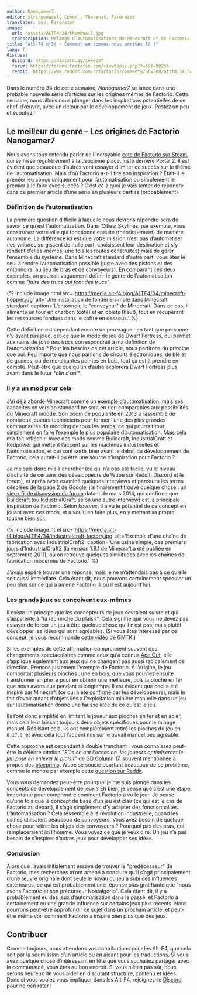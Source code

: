 ```yaml
---
author: Nanogamer7
editor: stringweasel, Conor_, Therenas, Firerazer
translator: bev, Firerazer
image:
  url: /assets/ALTF4/34/thumbnail.jpg
  transcription: Mélange d’automatisations de Minecraft et de Factorio
title: "Alt-F4 n°34 - Comment en sommes-nous arrivés là ?"
lang: fr
discuss:
  discord: https://discord.gg/ceKebbY
  forum: https://forums.factorio.com/viewtopic.php?f=5&t=98236
  reddit: https://www.reddit.com/r/factorio/comments/n6w2n8/altf4_34_how_did_we_get_here/
---
```


Dans le numéro 34 de cette semaine, *Nanogamer7* se lance dans une probable nouvelle série d’articles sur les origines mêmes de Factorio. Cette semaine, nous allons nous plonger dans les inspirations potentielles de ce chef-d’œuvre, avec un détour par le développement de jeux. Restez un peu et écoutez !

## Le meilleur du genre – Les origines de Factorio <author>Nanogamer7</author>

Nous avons tous entendu parler de l’incroyable [cote de Factorio sur Steam](https://steamdb.info/stats/gameratings/), qui se hisse régulièrement à la deuxième place, juste derrière Portal 2. Il est évident que beaucoup d’autres vont essayer d’imiter ce succès sur le thème de l’automatisation. Mais d’où Factorio a-t-il tiré son inspiration ? Était-il le premier jeu conçu uniquement pour l’automatisation ou simplement le premier à le faire avec succès ? C’est ce à quoi je vais tenter de répondre dans ce premier article d’une série en plusieurs parties (probablement).

### Définition de l’automatisation

La première question difficile à laquelle nous devrons répondre sera de savoir ce qu’est l’automatisation. Dans ’Cities: Skylines’ par exemple, vous construisez votre ville qui fonctionne ensuite (théoriquement) de manière autonome. La différence ici est que votre mission n’est pas d’automatiser (les voitures surgissent de nulle part, choisissent leur destination et s’y rendent d’elles-mêmes, une fois les routes construites) mais de gérer l’ensemble du système. Dans Minecraft standard d’autre part, vous êtes le seul à rendre l’automatisation possible (juste avec des pistons et des entonnoirs, au lieu de bras et de convoyeurs). En comparant ces deux exemples, on pourrait vaguement définir le genre de l’automatisation comme *"faire des trucs qui font des trucs"*.

{% include image.html src='https://media.alt-f4.blog/ALTF4/34/minecraft-hopper.jpg' alt='Une installation de fonderie simple dans Minecraft standard' caption='L’entonnoir, le “convoyeur” de Minecraft. Dans ce cas, il alimente un four en charbon (côté) et en objets (haut), tout en récupérant les ressources fondues dans le coffre en dessous.' %}

Cette définition est cependant encore un peu vague : en tant que personne n’y ayant pas joué, est-ce que le mode de jeu de Dwarf Fortress, qui permet aux nains de *faire des trucs* correspondrait à ma définition de l’automatisation ? Pour les besoins de cet article, nous partirons du principe que oui. Peu importe que nous parlions de circuits électroniques, de blé et de graines, ou de menaçantes pointes en bois, tout ça est à prendre en compte. Peut-être que quelqu’un d’autre explorera Dwarf Fortress plus avant dans le futur *\*clin d’œil\**.

### Il y a un mod pour cela

J’ai déjà abordé Minecraft comme un exemple d’automatisation, mais ses capacités en version standard ne sont en rien comparables aux possibilités du Minecraft moddé. Son boom de popularité en 2013 a rassemblé de nombreux joueurs techniciens pour former l’une des plus grandes communautés de modding de tous les temps, ce qui pourrait tout simplement en faire l’exemple le plus populaire d’automatisation. Mais cela m’a fait réfléchir. Avec des mods comme Buildcraft, IndustrialCraft et Redpower qui mettent l’accent sur les machines industrielles et l’automatisation, et qui sont sortis bien avant le début du développement de Factorio, cela aurait-il pu être une source d’inspiration pour Factorio ?

Je me suis donc mis à chercher (ce qui n’a pas été facile, vu le niveau d’activité de certains des développeurs de Wube sur Reddit, Discord et le forum), et après avoir examiné quelques interviews et parcouru les terres désolées de la page 2 de Google, j’ai finalement trouvé quelque chose : un [vieux fil de discussion du forum](https://forums.factorio.com/viewtopic.php?f=5&t=3026) datant de mars 2014, qui confirme que [Buildcraft](https://sourceforge.net/projects/buildcraft/) (ou [IndustrialCraft](https://www.industrial-craft.net/), selon une [autre interview](https://youtu.be/zdttvM3dwPk?t=77)) est la principale inspiration de Factorio. Selon *kovarex*, il a vu le potentiel de ce concept en jouant avec ces mods, et a voulu en faire plus, en y mettant sa propre touche bien sûr.

{% include image.html src='https://media.alt-f4.blog/ALTF4/34/industrialcraft-factory.jpg' alt='Exemple d’une chaîne de fabrication avec IndustrialCraft2' caption='Une usine simple, des premiers jours d’IndustrialCraft2 (la version 1.8.1 de Minecraft a été publiée en septembre 2011), où on retrouve quelques similitudes avec les chaînes de fabrication modernes de Factorio.' %}

J’avais espéré trouver une réponse, mais je ne m’attendais pas à ce qu’elle soit aussi immédiate. Cela étant dit, nous pouvons certainement spéculer un peu plus sur ce qui a amené Factorio là où il est aujourd’hui.

### Les grands jeux se conçoivent eux-mêmes

Il existe un principe que les concepteurs de jeux devraient suivre et qui s’apparente à "la recherche du plaisir". Cela signifie que vous ne devez pas essayer de forcer un jeu à être quelque chose qu’il n’est pas, mais plutôt développer les idées qui sont agréables. (Si vous êtes intéressé par ce concept, je vous recommande [cette vidéo](https://youtu.be/kMDe7_YwVKI) de GMTK.)

Si les exemples de cette affirmation comprennent souvent des changements spectaculaires comme ceux qu’a connus [Ape Out](https://fr.wikipedia.org/wiki/Ape_Out), elle s’applique également aux jeux qui ne changent pas aussi radicalement de direction. Prenons justement l’exemple de Factorio. À l’origine, le jeu comportait plusieurs pioches : une en bois, que vous pouviez ensuite transformer en pierre pour en obtenir une meilleure, puis la pioche en fer que nous avons eue pendant si longtemps. Il est évident que ceci a été inspiré par Minecraft (ce qui a été [confirmé](https://www.factorio.com/blog/post/fff-266) par les développeurs), mais le fait d’avoir autant d’objets liés à l’exploitation minière manuelle dans un jeu sur l’automatisation donne une fausse idée de ce qu’est le jeu.

Ils l’ont donc simplifié en limitant le joueur aux pioches en fer et en acier, mais cela leur laissait toujours deux objets spécifiques pour le minage manuel. Réalisant cela, ils ont complètement retiré les pioches du jeu en `0.17.0`, et avec cela tout l’accent mis sur le travail manuel peu agréable.

Cette approche est cependant à double tranchant : vous connaissez peut-être la célèbre citation *"S’ils en ont l’occasion, les joueurs optimiseront le jeu pour en enlever le plaisir"* de [GD Column 17](https://www.designer-notes.com/?p=369), souvent mentionnée à propos des [blueprints](https://alt-f4.blog/ALTF4-22/). Wube se soucie pourtant beaucoup de ce problème, comme le montre par exemple cette [question sur Reddit](https://www.reddit.com/r/factorio/comments/in5d3i/developer_technicaloriented_ama/g45ay4e/).

Vous vous demandez peut-être pourquoi je me suis plongé dans les concepts de développement de jeux ? Eh bien, je pense que c’est une étape importante pour comprendre comment Factorio a vu le jour. Je pense qu’une fois que le concept de base d’un jeu est clair (ce qui est le cas de Factorio au départ), il s’agit simplement d’y adapter des fonctionnalités. L’automatisation ? Cela ressemble à la révolution industrielle, quand les usines utilisaient beaucoup de convoyeurs. Vous avez besoin de quelque chose pour retirer les objets des convoyeurs ? Pourquoi pas des bras, qui remplaceraient ici l’homme. Vous voyez ce que je veux dire. Un jeu n’a pas besoin de s’inspirer d’autres jeux pour développer ses idées.

### Conclusion

Alors que j’avais initialement essayé de trouver le "prédécesseur" de Factorio, mes recherches m’ont amené à conclure qu’il s’agit principalement d’une œuvre originale dont seule le noyau du jeu a subi des influences extérieures, ce qui est probablement une réponse plus gratifiante que "nous avons Factorio et son précurseur Nostalgorio". Cela étant dit, il y a probablement eu des jeux d’automatisation dans le passé, et Factorio a certainement eu une grande influence sur certains jeux plus récents. Nous pourrons peut-être approfondir ce sujet dans un prochain article, et peut-être même voir comment Factorio a inspiré bien plus que des jeux.

## Contribuer

Comme toujours, nous attendons vos contributions pour les Alt-F4, que cela soit par la soumission d’un article ou en aidant pour les traductions. Si vous avez quelque chose d’intéressant en tête que vous souhaitez partager avec la communauté, vous êtes au bon endroit. Si vous n’êtes pas sûr, nous serons heureux de vous aider en discutant structure, contenu et idées. Donc si vous voulez vous impliquer dans les Alt-F4, rejoignez-le [Discord](https://discord.gg/nxnCFkb) pour ne rien rater !